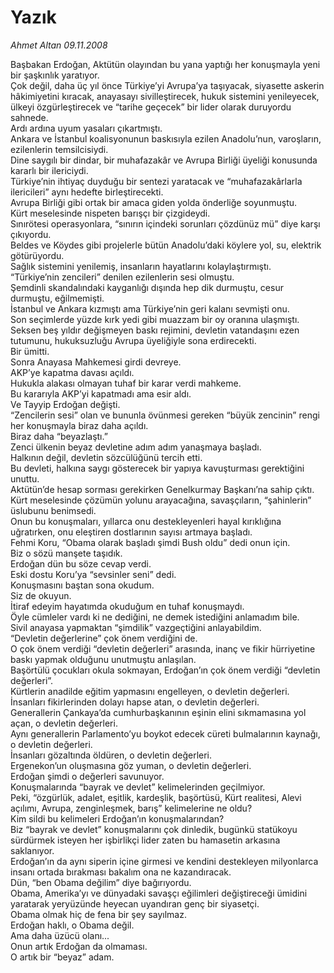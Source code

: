 # Yazık

*Ahmet Altan 09.11.2008*

<div class="yazi">Başbakan Erdoğan, Aktütün olayından bu yana yaptığı her konuşmayla yeni bir şaşkınlık yaratıyor. <br/>Çok değil, daha üç yıl önce Türkiye’yi Avrupa’ya taşıyacak, siyasette askerin hâkimiyetini kıracak, anayasayı sivilleştirecek, hukuk sistemini yenileyecek, ülkeyi özgürleştirecek ve “tarihe geçecek” bir lider olarak duruyordu sahnede. <br/>Ardı ardına uyum yasaları çıkartmıştı. <br/>Ankara ve İstanbul koalisyonunun baskısıyla ezilen Anadolu’nun, varoşların, ezilenlerin temsilcisiydi. <br/>Dine saygılı bir dindar, bir muhafazakâr ve Avrupa Birliği üyeliği konusunda kararlı bir ilericiydi. <br/>Türkiye’nin ihtiyaç duyduğu bir sentezi yaratacak ve “muhafazakârlarla ilericileri” aynı hedefte birleştirecekti. <br/>Avrupa Birliği gibi ortak bir amaca giden yolda önderliğe soyunmuştu. <br/>Kürt meselesinde nispeten barışçı bir çizgideydi. <br/>Sınırötesi operasyonlara, “sınırın içindeki sorunları çözdünüz mü” diye karşı çıkıyordu. <br/>Beldes ve Köydes gibi projelerle bütün Anadolu’daki köylere yol, su, elektrik götürüyordu. <br/>Sağlık sistemini yenilemiş, insanların hayatlarını kolaylaştırmıştı. <br/>“Türkiye’nin zencileri” denilen ezilenlerin sesi olmuştu. <br/>Şemdinli skandalındaki kayganlığı dışında hep dik durmuştu, cesur durmuştu, eğilmemişti. <br/>İstanbul ve Ankara kızmıştı ama Türkiye’nin geri kalanı sevmişti onu. <br/>Son seçimlerde yüzde kırk yedi gibi muazzam bir oy oranına ulaşmıştı. <br/>Seksen beş yıldır değişmeyen baskı rejimini, devletin vatandaşını ezen tutumunu, hukuksuzluğu Avrupa üyeliğiyle sona erdirecekti. <br/>Bir ümitti. <br/>Sonra Anayasa Mahkemesi girdi devreye. <br/>AKP’ye kapatma davası açıldı. <br/>Hukukla alakası olmayan tuhaf bir karar verdi mahkeme. <br/>Bu kararıyla AKP’yi kapatmadı ama esir aldı. <br/>Ve Tayyip Erdoğan değişti. <br/>“Zencilerin sesi” olan ve bununla övünmesi gereken “büyük zencinin” rengi her konuşmayla biraz daha açıldı. <br/>Biraz daha “beyazlaştı.” <br/>Zenci ülkenin beyaz devletine adım adım yanaşmaya başladı. <br/>Halkının değil, devletin sözcülüğünü tercih etti. <br/>Bu devleti, halkına saygı gösterecek bir yapıya kavuşturması gerektiğini unuttu. <br/>Aktütün’de hesap sorması gerekirken Genelkurmay Başkanı’na sahip çıktı. <br/>Kürt meselesinde çözümün yolunu arayacağına, savaşçıların, “şahinlerin” üslubunu benimsedi. <br/>Onun bu konuşmaları, yıllarca onu destekleyenleri hayal kırıklığına uğratırken, onu eleştiren dostlarının sayısı artmaya başladı. <br/>Fehmi Koru, “Obama olarak başladı şimdi Bush oldu” dedi onun için. <br/>Biz o sözü manşete taşıdık. <br/>Erdoğan dün bu söze cevap verdi. <br/>Eski dostu Koru’ya “sevsinler seni” dedi. <br/>Konuşmasını baştan sona okudum. <br/>Siz de okuyun. <br/>İtiraf edeyim hayatımda okuduğum en tuhaf konuşmaydı. <br/>Öyle cümleler vardı ki ne dediğini, ne demek istediğini anlamadım bile. <br/>Sivil anayasa yapmaktan “şimdilik” vazgeçtiğini anlayabildim. <br/>“Devletin değerlerine” çok önem verdiğini de. <br/>O çok önem verdiği “devletin değerleri” arasında, inanç ve fikir hürriyetine baskı yapmak olduğunu unutmuştu anlaşılan. <br/>Başörtülü çocukları okula sokmayan, Erdoğan’ın çok önem verdiği “devletin değerleri”. <br/>Kürtlerin anadilde eğitim yapmasını engelleyen, o devletin değerleri. <br/>İnsanları fikirlerinden dolayı hapse atan, o devletin değerleri. <br/>Generallerin Çankaya’da cumhurbaşkanının eşinin elini sıkmamasına yol açan, o devletin değerleri. <br/>Aynı generallerin Parlamento’yu boykot edecek cüreti bulmalarının kaynağı, o devletin değerleri. <br/>İnsanları gözaltında öldüren, o devletin değerleri. <br/>Ergenekon’un oluşmasına göz yuman, o devletin değerleri. <br/>Erdoğan şimdi o değerleri savunuyor. <br/>Konuşmalarında “bayrak ve devlet” kelimelerinden geçilmiyor. <br/>Peki, “özgürlük, adalet, eşitlik, kardeşlik, başörtüsü, Kürt realitesi, Alevi açılımı, Avrupa, zenginleşmek, barış” kelimelerine ne oldu? <br/>Kim sildi bu kelimeleri Erdoğan’ın konuşmalarından? <br/>Biz “bayrak ve devlet” konuşmalarını çok dinledik, bugünkü statükoyu sürdürmek isteyen her işbirlikçi lider zaten bu hamasetin arkasına saklanıyor. <br/>Erdoğan’ın da aynı siperin içine girmesi ve kendini destekleyen milyonlarca insanı ortada bırakması bakalım ona ne kazandıracak. <br/>Dün, “ben Obama değilim” diye bağırıyordu. <br/>Obama, Amerika’yı ve dünyadaki savaşçı eğilimleri değiştireceği ümidini yaratarak yeryüzünde heyecan uyandıran genç bir siyasetçi. <br/>Obama olmak hiç de fena bir şey sayılmaz. <br/>Erdoğan haklı, o Obama değil. <br/>Ama daha üzücü olanı... <br/>Onun artık Erdoğan da olmaması. <br/>O artık bir “beyaz” adam. </div>
